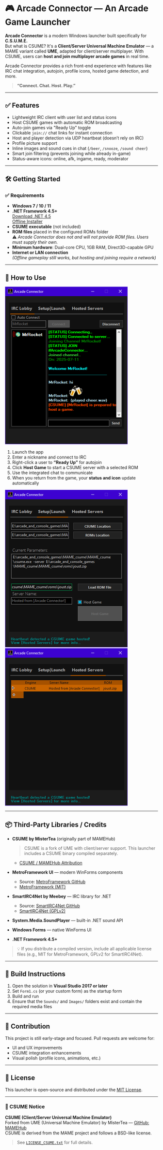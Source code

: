 # 🎮 Arcade Connector — An Arcade Game Launcher

**Arcade Connector** is a modern Windows launcher built specifically for **C.S.U.M.E.**  
But what is CSUME? It's a **Client/Server Universal Machine Emulator** — a MAME variant called **UME**, adapted for client/server multiplayer. With CSUME, users can **host and join multiplayer arcade games** in real time.

Arcade Connector provides a rich front-end experience with features like IRC chat integration, autojoin, profile icons, hosted game detection, and more.

> **“Connect. Chat. Host. Play.”**

---

## ✅ Features

- Lightweight IRC client with user list and status icons  
- Host CSUME games with automatic ROM broadcasting  
- Auto-join games via "Ready Up" toggle  
- Clickable `join://` chat links for instant connection  
- Host and player detection via UDP heartbeat (doesn’t rely on IRC)  
- Profile picture support  
- Inline images and sound cues in chat (`/beer`, `/snooze`, `/sound cheer`)  
- Smart join filtering (prevents joining while already in-game)  
- Status-aware icons: online, afk, ingame, ready, moderator  

---

## 🛠 Getting Started

### ✅ Requirements

- **Windows 7 / 10 / 11**
- **.NET Framework 4.5+**  
  [Download .NET 4.5](https://www.microsoft.com/en-us/download/details.aspx?id=30653)  
  [Offline Installer](https://www.microsoft.com/en-us/download/details.aspx?id=30653)
- **CSUME executable** (not included)  
- **ROM files** placed in the configured ROMs folder  
  ⚠️ *Arcade Connector does not and will not provide ROM files. Users must supply their own.*
- **Minimum hardware**: Dual-core CPU, 1GB RAM, Direct3D-capable GPU  
- **Internet or LAN connection**  
  *(Offline gameplay still works, but hosting and joining require a network)*

---

## 🚀 How to Use

![Screenshot1](ArcadeConnector/shots/ac_shot1.png)

1. Launch the app  
2. Enter a nickname and connect to IRC  
3. Right-click a user to **“Ready Up”** for autojoin  
4. Click **Host Game** to start a CSUME server with a selected ROM  
5. Use the integrated chat to communicate  
6. When you return from the game, your **status and icon** update automatically  

![Screenshot2](ArcadeConnector/shots/ac_shot2.png)
![Screenshot3](ArcadeConnector/shots/ac_shot3.png)

---

## 📦 Third-Party Libraries / Credits

- **CSUME by MisterTea** (originally part of MAMEHub)  
  > CSUME is a fork of UME with client/server support. This launcher includes a CSUME binary compiled separately.  
  - [CSUME / MAMEHub Attribution](docs/licenses/LICENSE_CSUME.txt)

- **MetroFramework UI** — modern WinForms components  
  - Source: [MetroFramework GitHub](https://github.com/thielj/MetroFramework)  
  - [MetroFramework (MIT)](docs/licenses/LICENSE_MetroFramework.txt)

- **SmartIRC4Net by Meebey** — IRC library for .NET  
  - Source: [SmartIRC4Net GitHub](https://github.com/meebey/SmartIrc4net)  
  - [SmartIRC4Net (GPLv2)](docs/licenses/LICENSE_SmartIRC4Net.txt)

- **System.Media.SoundPlayer** — built-in .NET sound API  
- **Windows Forms** — native WinForms UI  
- **.NET Framework 4.5+**

> 💡 If you distribute a compiled version, include all applicable license files (e.g., MIT for MetroFramework, GPLv2 for SmartIRC4Net).

---

## 🔧 Build Instructions

1. Open the solution in **Visual Studio 2017 or later**  
2. Set `Form1.cs` (or your custom form) as the startup form  
3. Build and run  
4. Ensure that the `Sounds/` and `Images/` folders exist and contain the required media files  

---

## 🤝 Contribution

This project is still early-stage and focused. Pull requests are welcome for:

- UI and UX improvements  
- CSUME integration enhancements  
- Visual polish (profile icons, animations, etc.)

---

## 📄 License

This launcher is open-source and distributed under the [MIT License](LICENSE.md).

---

### 🔌 CSUME Notice

**CSUME (Client/Server Universal Machine Emulator)**  
Forked from UME (Universal Machine Emulator) by MisterTea — [GitHub: MAMEHub](https://github.com/MisterTea/MAMEHub)  
CSUME is derived from the MAME project and follows a BSD-like license.  

> See [`LICENSE_CSUME.txt`](docs/licenses/LICENSE_CSUME.txt) for full details.
